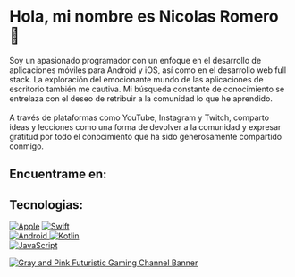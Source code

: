 <h1> Hola, mi nombre es Nicolas Romero 👋 </h1>

<p>Soy un apasionado programador con un enfoque en el desarrollo de aplicaciones móviles para Android y iOS, así como en el desarrollo web full stack. La exploración del emocionante mundo de las aplicaciones de escritorio también me cautiva. Mi búsqueda constante de conocimiento se entrelaza con el deseo de retribuir a la comunidad lo que he aprendido.
<br><br>
A través de plataformas como YouTube, Instagram y Twitch, comparto ideas y lecciones como una forma de devolver a la comunidad y expresar gratitud por todo el conocimiento que ha sido generosamente compartido conmigo. </p>

<h2>Encuentrame en:</h2>
<a href="https://discord.gg/kestnURkuA"> </a>
<a href="https://instagram.com/Kureikode"> </a>
<a href="https://tiktok.com/@Kureikode"> </a>
<a href="https://twitch.tv/Kureikode"> </a>
<a href="https://twitter.com/Kureikode"> </a>
<a href="https://youtube.com/@Kureikode"> </a>

<h2>Tecnologias: </h2>

<a href="https://github.com/Kureikode"> <img src="https://camo.githubusercontent.com/7aa6f188ecd366be0f995ae16ab8617467a320d315a5e659264acac3961bdb0b/68747470733a2f2f696d672e736869656c64732e696f2f62616467652f694f532d3939393939393f7374796c653d666f722d7468652d6261646765266c6f676f3d6170706c65266c6f676f436f6c6f723d7768697465266c6162656c436f6c6f723d313031303130" alt="Apple" data-canonical-src="https://img.shields.io/badge/iOS-999999?style=for-the-badge&amp;logo=apple&amp;logoColor=white&amp;labelColor=101010" style="max-width: 100%;"></a>
<a href="https://github.com/Kureikode"><img src="https://camo.githubusercontent.com/1a6d54350dbd2b42474f9a4f10793547151d53e46c900754b16fdac2faadc5e4/68747470733a2f2f696d672e736869656c64732e696f2f62616467652f53776966742d4641373334333f7374796c653d666f722d7468652d6261646765266c6f676f3d7377696674266c6f676f436f6c6f723d7768697465266c6162656c436f6c6f723d313031303130" alt="Swift" data-canonical-src="https://img.shields.io/badge/Swift-FA7343?style=for-the-badge&amp;logo=swift&amp;logoColor=white&amp;labelColor=101010" style="max-width: 100%;"> </a>
<br>
<a href="https://github.com/Kureikode"><img src="https://camo.githubusercontent.com/317da70ee1e1a9856fe645723ee1e5c54a2eee0189b037ad64159035c911f55b/68747470733a2f2f696d672e736869656c64732e696f2f62616467652f416e64726f69642d3344444338343f7374796c653d666f722d7468652d6261646765266c6f676f3d616e64726f6964266c6f676f436f6c6f723d7768697465266c6162656c436f6c6f723d313031303130" alt="Android" data-canonical-src="https://img.shields.io/badge/Android-3DDC84?style=for-the-badge&amp;logo=android&amp;logoColor=white&amp;labelColor=101010" style="max-width: 100%;"> </a>
<a href="https://github.com/Kureikode"><img src="https://camo.githubusercontent.com/554b56b332325b2023acdafdbcc29ec30e22cba19fc8d4697389ffe06202c889/68747470733a2f2f696d672e736869656c64732e696f2f62616467652f4b6f746c696e2d3030393544353f7374796c653d666f722d7468652d6261646765266c6f676f3d6b6f746c696e266c6f676f436f6c6f723d7768697465266c6162656c436f6c6f723d313031303130" alt="Kotlin" data-canonical-src="https://img.shields.io/badge/Kotlin-0095D5?style=for-the-badge&amp;logo=kotlin&amp;logoColor=white&amp;labelColor=101010" style="max-width: 100%;"> </a>
<br>
<a href="https://github.com/Kureikode"><img src="https://camo.githubusercontent.com/4defbd057be7f9b9b72692e87060e4d9e912372695002a0159b9cac042da3677/68747470733a2f2f696d672e736869656c64732e696f2f62616467652f4a6176615363726970742d4637444631453f7374796c653d666f722d7468652d6261646765266c6f676f3d6a617661736372697074266c6f676f436f6c6f723d7768697465266c6162656c436f6c6f723d313031303130" alt="JavaScript" data-canonical-src="https://img.shields.io/badge/JavaScript-F7DF1E?style=for-the-badge&amp;logo=javascript&amp;logoColor=white&amp;labelColor=101010" style="max-width: 100%;"> </a>
<br>
<a href="https://github.com/Kureikode"> </a>
<a href="https://github.com/Kureikode"> </a>
<a href="https://github.com/Kureikode"> </a>

<a href="[https://github.com/Kureikode](https://github.com/Kureikode/Hello-Git)"> ![Gray and Pink Futuristic Gaming Channel Banner](https://github.com/Kureikode/Kureikode/assets/129993636/f6d212dc-193c-4884-901b-b65646f564c1) </a>
